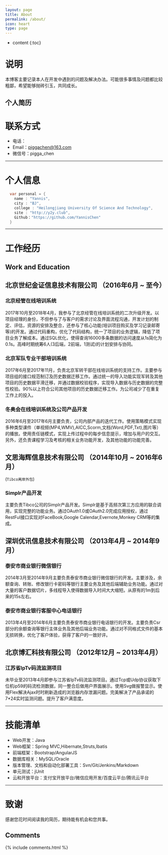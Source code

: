 ```yaml
---
layout: page
title: About
permalink: /about/
icon: heart
type: page
---
```


* content
{:toc}

# 说明

本博客主要记录本人在开发中遇到的问题及解决办法。可能很多事情及问题都比较粗鄙，希望能够抛砖引玉，共同成长。

## 个人简历

# 联系方式

- 电话： 
- Email：piggachen@163.com 
- 微信号：pigga_chen

---

# 个人信息
```java
  var personal = {
    name : "Yannis",
    city : "BJ",
    college : "Heilongjiang University Of Science And Technology",
    site : "http://y2y.club",
    Github："https://github.com/YannisChen"
  }
```

---

# 工作经历

## Work and Education

## 北京世纪金证信息技术有限公司 （2016年6月 ~ 至今）

### 北京经管在线培训系统 

2017年10月至2018年4月，我参与了北京经管在线培训系统的二次升级开发。以项目经理的身份，不但参与了与客户的需求讨论及界面流程沟通，开发计划的制定、评估，资源的安排及整合，还参与了核心功能(培训项目购买及学习记录邮寄等)的开发。通过代码重构，优化了代码结构，统一了项目的业务逻辑，降低了项目业务了解成本。通过SQL优化，使得查询16000多条数据的访问速度从1s简化为0.1s。高峰时期统筹6人(3后端，2前端，1测试)的计划安排与协同。

### 北京军队专业干部培训系统 
2017年6月至2017年11月，负责北京军转干部在线培训系统的支持工作。主要参与项目组的接口规范制订及历史数据迁移工作。通过统一的导入功能实现军转及其他项目的历史数据平滑迁移，并通过数据校验程序，实现导入数据与历史数据的完整性校验。90%以上符合公司其他项目的历史数据迁移工作。为公司减少了在重复工作上的投入。

### 冬奥会在线培训系统及公司产品开发 
2016年6月至2017年6月主要负责，公司内部产品的迭代工作。使用策略模式实现多种类型课件（单视频(MP4,WMV),AICC,Scorm,文档(Word,PDF,Txt),图片等）的播放。使用责任链模式，实现上传过程中的每步信息提示，增加与用户的交互。
另外，还负责课程学习及考核的相关业务功能开发，及其他功能的功能完善。


## 文思海辉信息技术有限公司 （2014年10月 ~ 2016年6月）
(```Tibco离岸外包```)

### Simplr产品开发
主要负责Tibco公司的Simplr产品开发。Simplr是基于高频次第三方应用的联合调用，实现完整的功能业务。通过OAuth1.0或OAuth2.0完成应用授权，通过RestFul接口实现对FaceBook,Google Calendar,Evernote,Monkey CRM等的集成。

 
## 深圳优讯信息技术有限公司 （2013年4月 ~ 2014年9月）

### 泰安市商业银行微信银行
2014年3月至2014年9月主要负责泰安市商业银行微信银行的开发。主要涉及，余额查询、转账、修改银行卡密码等银行主要业务及其他后端辅助业务功能。通过对大量的客户数据切片，多线程导入使得数据导入时间大大缩短。从原有的1m到后来的15s左右。

### 泰安市商业银行客服中心电话银行 
2013年4月至2014年6月主要负责泰安市商业银行电话银行的开发。主要负责Csr部分的余额查询等银行主体业务及其他后端业务功能。通过对不同格式文件的基本无损转换，优化了客户体验，获得了客户的一致好评。

## 北京博汇科技有限公司 （2012年12月 ~ 2013年4月）

### 江苏省IpTv码流监测项目
未毕业至2013年4月即参与江苏省IpTv码流监测项目。通过Tcp或Udp协议获取下位机ip59的码流检测数据，同一整合后做用户界面展示。使用Svg做报警显示。使用Flex解决Ajax时时刷新造成的浏览器内存泄漏问题。完美解决了产品承诺的7*24实时监测问题。提升了客户满意度。

---

# 技能清单

- Web开发：Java
- Web框架：Spring MVC,Hibernate,Struts,Ibatis
- 前端框架：Bootstrap/AngularJS
- 数据库相关：MySQL/Oracle
- 版本管理、文档和自动化部署工具：Svn/Git/Jenkins/Markdown
- 单元测试：jUnit
- 云和开放平台：支付宝开放平台/微信应用开发/百度云平台/腾讯云平台

---

# 致谢
感谢您花时间阅读我的简历，期待能有机会和您共事。


## Comments

{% include comments.html %}

